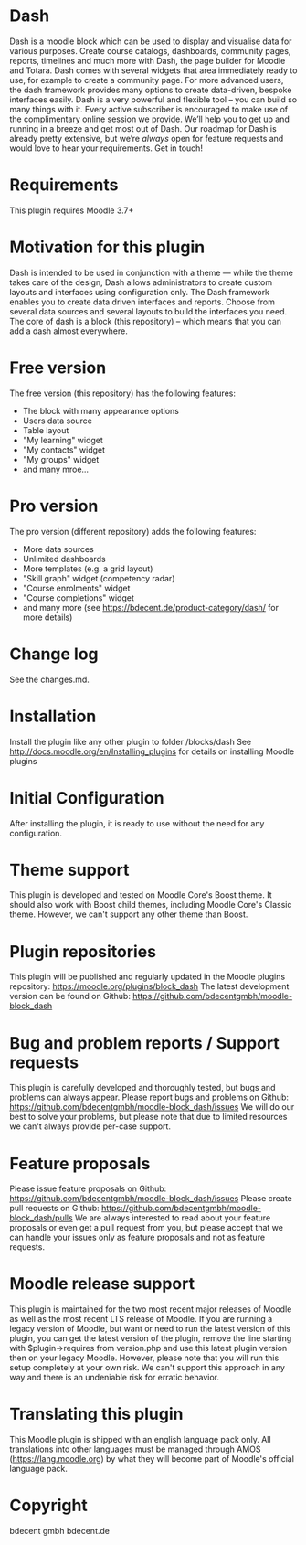 # Dash
Dash is a moodle block which can be used to display and visualise data for various purposes. Create course catalogs, dashboards, community pages, reports, timelines and much more with Dash, the page builder for Moodle and Totara. Dash comes with several widgets that area immediately ready to use, for example to create a community page. For more advanced users, the dash framework provides many options to create data-driven, bespoke interfaces easily.
Dash is a very powerful and flexible tool – you can build so many things with it. Every active subscriber is encouraged to make use of the complimentary online session we provide. We’ll help you to get up and running in a breeze and get most out of Dash. Our roadmap for Dash is already pretty extensive, but we’re *always* open for feature requests and would love to hear your requirements. Get in touch!

# Requirements
This plugin requires Moodle 3.7+

# Motivation for this plugin
Dash is intended to be used in conjunction with a theme — while the theme takes care of the design, Dash allows administrators to create custom layouts and interfaces using configuration only. The Dash framework enables you to create data driven interfaces and reports. Choose from several data sources and several layouts to build the interfaces you need. The core of dash is a block (this repository) – which means that you can add a dash almost everywhere.

# Free version
The free version (this repository) has the following features:
- The block with many appearance options
- Users data source
- Table layout
- "My learning" widget
- "My contacts" widget
- "My groups" widget
- and many mroe...

# Pro version
The pro version (different repository) adds the following features:
- More data sources
- Unlimited dashboards
- More templates (e.g. a grid layout)
- "Skill graph" widget (competency radar)
- "Course enrolments" widget
- "Course completions" widget
- and many more (see https://bdecent.de/product-category/dash/ for more details)

# Change log
See the changes.md.

# Installation
Install the plugin like any other plugin to folder /blocks/dash
See http://docs.moodle.org/en/Installing_plugins for details on installing Moodle plugins

# Initial Configuration
After installing the plugin, it is ready to use without the need for any configuration.

# Theme support
This plugin is developed and tested on Moodle Core's Boost theme. It should also work with Boost child themes, including Moodle Core's Classic theme. However, we can't support any other theme than Boost.

# Plugin repositories
This plugin will be published and regularly updated in the Moodle plugins repository: https://moodle.org/plugins/block_dash
The latest development version can be found on Github: https://github.com/bdecentgmbh/moodle-block_dash

# Bug and problem reports / Support requests
This plugin is carefully developed and thoroughly tested, but bugs and problems can always appear.
Please report bugs and problems on Github: https://github.com/bdecentgmbh/moodle-block_dash/issues
We will do our best to solve your problems, but please note that due to limited resources we can't always provide per-case support.

# Feature proposals
Please issue feature proposals on Github: https://github.com/bdecentgmbh/moodle-block_dash/issues
Please create pull requests on Github: https://github.com/bdecentgmbh/moodle-block_dash/pulls
We are always interested to read about your feature proposals or even get a pull request from you, but please accept that we can handle your issues only as feature proposals and not as feature requests.

# Moodle release support
This plugin is maintained for the two most recent major releases of Moodle as well as the most recent LTS release of Moodle.
If you are running a legacy version of Moodle, but want or need to run the latest version of this plugin, you can get the latest version of the plugin, remove the line starting with $plugin->requires from version.php and use this latest plugin version then on your legacy Moodle. However, please note that you will run this setup completely at your own risk. We can't support this approach in any way and there is an undeniable risk for erratic behavior.

# Translating this plugin
This Moodle plugin is shipped with an english language pack only. All translations into other languages must be managed through AMOS (https://lang.moodle.org) by what they will become part of Moodle's official language pack.

# Copyright
bdecent gmbh
bdecent.de
